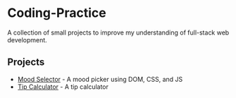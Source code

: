 # Coding-Practice

A collection of small projects to improve my understanding of full-stack web development.

## Projects

- [Mood Selector](./mood-selector/) - A mood picker using DOM, CSS, and JS
- [Tip Calculator](./tip-calculator/) - A tip calculator
